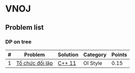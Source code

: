 # VNOJ
## Problem list
### DP on tree
| # | Problem | Solution | Category | Points |
| - | ------- | -------- | ---- | --------- |
| 1 | [Tổ chức đối lập](https://oj.vnoi.info/problem/v8org) | [C++ 11](https://github.com/duythecoder/Algo_Notebook/blob/main/DP_Tree/VNOJ/v8org.cpp) | OI Style | 0.15 |
